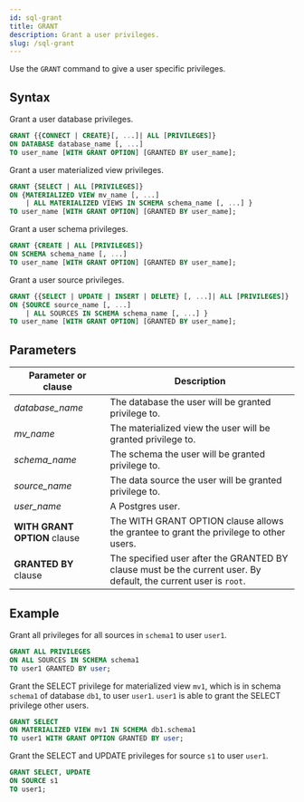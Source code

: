 ```yaml
---
id: sql-grant
title: GRANT
description: Grant a user privileges.
slug: /sql-grant
---
```

<head>
  <link rel="canonical" href="https://docs.risingwave.com/docs/current/sql-grant/" />
</head>

Use the `GRANT` command to give a user specific privileges.

## Syntax

Grant a user database privileges.
```sql
GRANT {{CONNECT | CREATE}[, ...]| ALL [PRIVILEGES]} 
ON DATABASE database_name [, ...]
TO user_name [WITH GRANT OPTION] [GRANTED BY user_name];
```

Grant a user materialized view privileges.
```sql
GRANT {SELECT | ALL [PRIVILEGES]} 
ON {MATERIALIZED VIEW mv_name [, ...] 
    | ALL MATERIALIZED VIEWS IN SCHEMA schema_name [, ...] }
TO user_name [WITH GRANT OPTION] [GRANTED BY user_name];
```

Grant a user schema privileges.
```sql
GRANT {CREATE | ALL [PRIVILEGES]} 
ON SCHEMA schema_name [, ...]
TO user_name [WITH GRANT OPTION] [GRANTED BY user_name];
```

Grant a user source privileges.
```sql
GRANT {{SELECT | UPDATE | INSERT | DELETE} [, ...]| ALL [PRIVILEGES]} 
ON {SOURCE source_name [, ...]
    | ALL SOURCES IN SCHEMA schema_name [, ...] }
TO user_name [WITH GRANT OPTION] [GRANTED BY user_name];
```

## Parameters
|Parameter or clause    | Description|
|---------------|------------|
|*database_name* |The database the user will be granted privilege to. |
|*mv_name* |The materialized view the user will be granted privilege to. |
|*schema_name* |The schema the user will be granted privilege to. |
|*source_name* |The data source the user will be granted privilege to. |
|*user_name* |A Postgres user. |
|**WITH GRANT OPTION** clause |The WITH GRANT OPTION clause allows the grantee to grant the privilege to other users.    |
|**GRANTED BY** clause |The specified user after the GRANTED BY clause must be the current user. By default, the current user is `root`.   |

## Example

Grant all privileges for all sources in `schema1` to user `user1`.
```sql
GRANT ALL PRIVILEGES 
ON ALL SOURCES IN SCHEMA schema1 
TO user1 GRANTED BY user;
```

Grant the SELECT privilege for materialized view `mv1`, which is in schema `schema1` of database `db1`, to user `user1`. `user1` is able to grant the SELECT privilege other users.
```sql
GRANT SELECT
ON MATERIALIZED VIEW mv1 IN SCHEMA db1.schema1
TO user1 WITH GRANT OPTION GRANTED BY user;
```

Grant the SELECT and UPDATE privileges for source `s1` to user `user1`.
```sql
GRANT SELECT, UPDATE
ON SOURCE s1
TO user1;
```